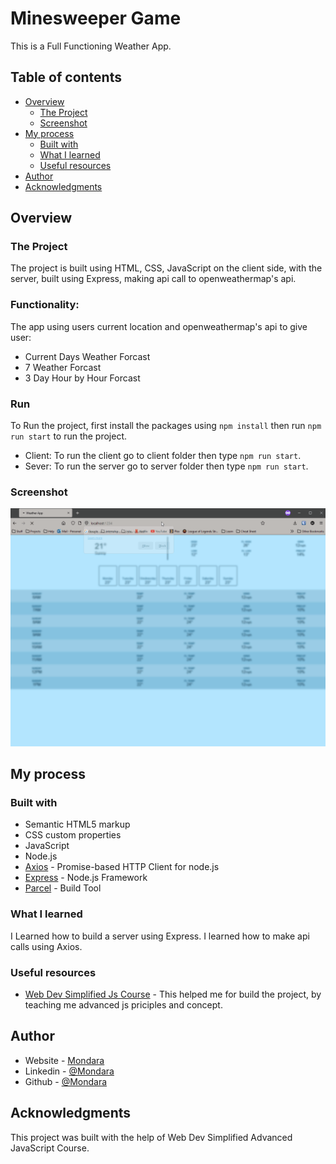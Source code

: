 # Minesweeper Game
This is a Full Functioning Weather App.

## Table of contents

- [Overview](#overview)
  - [The Project](#the-challenge)
  - [Screenshot](#screenshot)
- [My process](#my-process)
  - [Built with](#built-with)
  - [What I learned](#what-i-learned)
  - [Useful resources](#useful-resources)
- [Author](#author)
- [Acknowledgments](#acknowledgments)


## Overview

### The Project
The project is built using HTML, CSS, JavaScript on the client side, with the server, built using Express, making api call to openweathermap's api.

### Functionality:
The app using users current location and openweathermap's api to give user:
 - Current Days Weather Forcast
 - 7 Weather Forcast
 - 3 Day Hour by Hour Forcast

### Run
To Run the project, first install the packages using `npm install` then run `npm run start` to run the project.
- Client: To run the client go to client folder then type `npm run start`.
- Sever: To run the server go to server folder then type `npm run start`.


### Screenshot

![](./Weather_App.gif)


## My process

### Built with

- Semantic HTML5 markup
- CSS custom properties
- JavaScript
- Node.js
- [Axios](https://axios-http.com/) - Promise-based HTTP Client for node.js
- [Express](https://expressjs.com/) - Node.js Framework
- [Parcel](https://parceljs.org/) - Build Tool



### What I learned

I Learned how to build a server using Express.
I learned how to make api calls using Axios.

### Useful resources

- [Web Dev Simplified Js Course](https://javascriptsimplified.com/) - This helped me for build the project, by teaching me advanced js priciples and concept.


## Author

- Website - [Mondara](https://mondarathotage.com/)
- Linkedin - [@Mondara](https://www.linkedin.com/in/mondara-thotage/)
- Github - [@Mondara](https://github.com/Mondara)


## Acknowledgments

This project was built with the help of Web Dev Simplified Advanced JavaScript Course.

